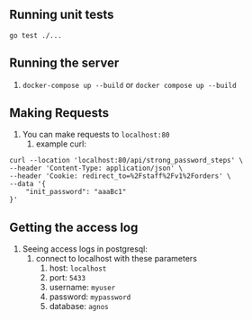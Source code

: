## Running unit tests

`go test ./...`

## Running the server

1. `docker-compose up --build` or `docker compose up --build`

## Making Requests

1. You can make requests to `localhost:80`
   1. example curl:

```
curl --location 'localhost:80/api/strong_password_steps' \
--header 'Content-Type: application/json' \
--header 'Cookie: redirect_to=%2Fstaff%2Fv1%2Forders' \
--data '{
    "init_password": "aaaBc1"
}'
```

## Getting the access log

1. Seeing access logs in postgresql:
   1. connect to localhost with these parameters
      1. host: `localhost`
      2. port: `5433`
      3. username: `myuser`
      4. password: `mypassword`
      5. database: `agnos`
